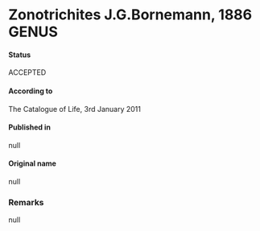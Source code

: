 Zonotrichites J.G.Bornemann, 1886 GENUS
=======

#### Status
ACCEPTED

#### According to
The Catalogue of Life, 3rd January 2011

#### Published in
null

#### Original name
null

### Remarks
null